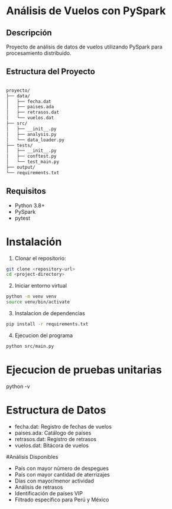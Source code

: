 # Análisis de Vuelos con PySpark

## Descripción
Proyecto de análisis de datos de vuelos utilizando PySpark para procesamiento distribuido.

## Estructura del Proyecto
```bash

proyecto/
├── data/
│   ├── fecha.dat
│   ├── paises.ada
│   ├── retrasos.dat
│   └── vuelos.dat
├── src/
│   ├── __init__.py
│   ├── analysis.py
│   └── data_loader.py
├── tests/
│   ├── __init__.py
│   ├── conftest.py
│   └── test_main.py
├── output/
└── requirements.txt
```

## Requisitos
- Python 3.8+
- PySpark
- pytest

# Instalación

1. Clonar el repositorio:
```bash
git clone <repository-url>
cd <project-directory>
```

2. Iniciar entorno virtual
```bash
python -m venv venv
source venv/bin/activate  
```

3. Instalacion de dependencias
```bash
pip install -r requirements.txt
```

4. Ejecucion del programa
```bash
python src/main.py
```

# Ejecucion de pruebas unitarias
python -v

# Estructura de Datos
- fecha.dat: Registro de fechas de vuelos
- paises.ada: Catálogo de países
- retrasos.dat: Registro de retrasos
- vuelos.dat: Bitácora de vuelos

#Análisis Disponibles
- País con mayor número de despegues
- País con mayor cantidad de aterrizajes
- Días con mayor/menor actividad
- Análisis de retrasos
- Identificación de países VIP
- Filtrado específico para Perú y México
